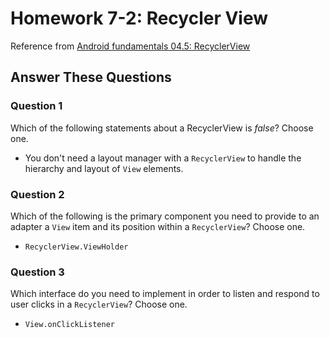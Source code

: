# Homework 7-2: Recycler View

Reference from [Android fundamentals 04.5: RecyclerView](https://codelabs.developers.google.com/codelabs/android-training-create-recycler-view/index.html?index=..%2F..%2Fandroid-training)

## Answer These Questions

### Question 1

Which of the following statements about a RecyclerView is *false*? Choose one.

- You don't need a layout manager with a `RecyclerView` to handle the hierarchy and layout of `View` elements.

### Question 2

Which of the following is the primary component you need to provide to an adapter a `View` item and its position within a `RecyclerView`? Choose one.

- `RecyclerView.ViewHolder`

### Question 3

Which interface do you need to implement in order to listen and respond to user clicks in a `RecyclerView`? Choose one.

- `View.onClickListener`
